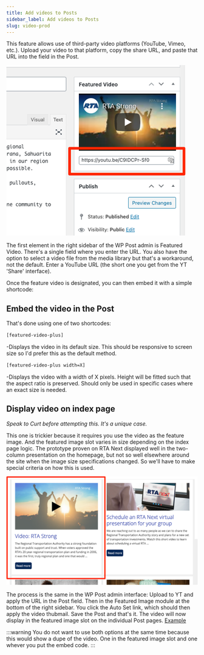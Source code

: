 ```yaml
---
title: Add videos to Posts
sidebar_label: Add videos to Posts
slug: video-prod
---
```


This feature allows use of third-party video platforms (YouTube, Vimeo, etc.). Upload your video to that platform, copy the share URL, and paste that URL into the field in the Post.

![img](../static/img/featured_video_screen.png)

The first element in the right sidebar of the WP Post admin is Featured Video. There's a single field where you enter the URL. You also have the option to select a video file from the media library but that's a workaround, not the default. Enter a YouTube URL (the short one you get from the YT 'Share' interface).

Once the feature video is designated, you can then embed it with a simple shortcode:

## Embed the video in the Post

That's done using one of two shortcodes: 

```html
[featured-video-plus]
```
-Displays the video in its default size. This should be responsive to screen size so I'd prefer this as the default method.

```html
[featured-video-plus width=X]
```
-Displays the video with a width of X pixels. Height will be fitted such that the aspect ratio is preserved. Should only be used in specific cases where an exact size is needed.

## Display video on index page

*Speak to Curt before attempting this. It's a unique case.*

This one is trickier because it requires you use the video as the feature image. And the featured image slot varies in size depending on the index page logic. The prototype proven on RTA Next displayed well in the two-column presentation on the homepage, but not so well elsewhere around the site when the image size specifications changed. So we'll have to make special criteria on how this is used.

![img](../static/img/rtanext_home_video.png)

The process is the same in the WP Post admin interface: Upload to YT and apply the URL in the Post field. Then in the Featured Image module at the bottom of the right sidebar. You click the Auto Set link, which should then apply the video thubmail. Save the Post and that's it. The video will now display in the featured image slot on the individual Post pages. [Example](https://rtanext.com/rta-strong/)

:::warning
You do not want to use both options at the same time because this would show a dupe of the video. One in the featured image slot and one whever you put the embed code. 
:::


